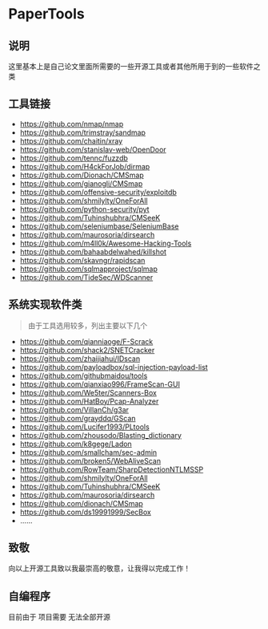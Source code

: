 # PaperTools

## 说明

这里基本上是自己论文里面所需要的一些开源工具或者其他所用于到的一些软件之类

## 工具链接

- https://github.com/nmap/nmap
- https://github.com/trimstray/sandmap
- https://github.com/chaitin/xray
- https://github.com/stanislav-web/OpenDoor
- https://github.com/tennc/fuzzdb
- https://github.com/H4ckForJob/dirmap
- https://github.com/Dionach/CMSmap
- https://github.com/gianogli/CMSmap
- https://github.com/offensive-security/exploitdb
- https://github.com/shmilylty/OneForAll
- https://github.com/python-security/pyt
- https://github.com/Tuhinshubhra/CMSeeK
- https://github.com/seleniumbase/SeleniumBase
- https://github.com/maurosoria/dirsearch
- https://github.com/m4ll0k/Awesome-Hacking-Tools
- https://github.com/bahaabdelwahed/killshot
- https://github.com/skavngr/rapidscan
- https://github.com/sqlmapproject/sqlmap
- https://github.com/TideSec/WDScanner

## 系统实现软件类
> 由于工具选用较多，列出主要以下几个

- https://github.com/qianniaoge/F-Scrack
- https://github.com/shack2/SNETCracker
- https://github.com/zhaijiahui/IDscan
- https://github.com/payloadbox/sql-injection-payload-list
- https://github.com/githubmaidou/tools
- https://github.com/qianxiao996/FrameScan-GUI
- https://github.com/We5ter/Scanners-Box
- https://github.com/HatBoy/Pcap-Analyzer
- https://github.com/VillanCh/g3ar
- https://github.com/grayddq/GScan
- https://github.com/Lucifer1993/PLtools
- https://github.com/zhousodo/Blasting_dictionary
- https://github.com/k8gege/Ladon
- https://github.com/smallcham/sec-admin
- https://github.com/broken5/WebAliveScan
- https://github.com/RowTeam/SharpDetectionNTLMSSP
- https://github.com/shmilylty/OneForAll
- https://github.com/Tuhinshubhra/CMSeeK
- https://github.com/maurosoria/dirsearch
- https://github.com/dionach/CMSmap
- https://github.com/ds19991999/SecBox
- ......

## 致敬
向以上开源工具致以我最崇高的敬意，让我得以完成工作！
## 自编程序

目前由于 项目需要 无法全部开源
